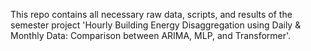This repo contains all necessary raw data, scripts, and results of the semester project 'Hourly Building Energy Disaggregation using Daily & Monthly Data: Comparison between ARIMA, MLP, and Transformer'.

